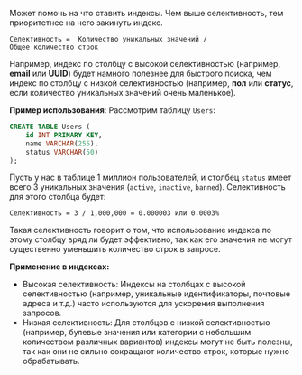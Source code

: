 Может помочь на что ставить индексы. Чем выше селективность, тем приоритетнее на него закинуть индекс.

`Селективность =  Количество уникальных значений​ / Общее количество строк`

Например, индекс по столбцу с высокой селективностью (например, **email** или **UUID**) будет намного полезнее для быстрого поиска, чем индекс по столбцу с низкой селективностью (например, **пол** или **статус**, если количество уникальных значений очень маленькое).

**Пример использования**: Рассмотрим таблицу `Users`:

```SQL
CREATE TABLE Users (
    id INT PRIMARY KEY,
    name VARCHAR(255),
    status VARCHAR(50)
);
```

Пусть у нас в таблице 1 миллион пользователей, и столбец `status` имеет всего 3 уникальных значения (`active`, `inactive`, `banned`). Селективность для этого столбца будет:

`Селективность = 3 / 1,000,000 = 0.000003 или 0.0003%`

Такая селективность говорит о том, что использование индекса по этому столбцу вряд ли будет эффективно, так как его значения не могут существенно уменьшить количество строк в запросе.

**Применение в индексах:**

- Высокая селективность: Индексы на столбцах с высокой селективностью (например, уникальные идентификаторы, почтовые адреса и т.д.) часто используются для ускорения выполнения запросов.
- Низкая селективность: Для столбцов с низкой селективностью (например, булевые значения или категории с небольшим количеством различных вариантов) индексы могут не быть полезны, так как они не сильно сокращают количество строк, которые нужно обрабатывать.





